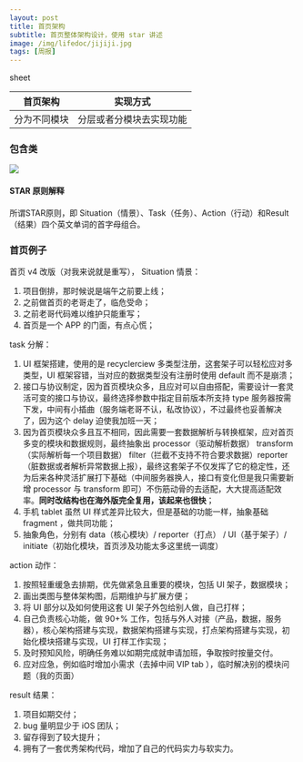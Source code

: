 ```yaml
---
layout: post
title: 首页架构
subtitle: 首页整体架构设计，使用 star 讲述
image: /img/lifedoc/jijiji.jpg
tags: [周报]
---
```


sheet

| 首页架构 | 实现方式 |
|---|---|
| 分为不同模块 | 分层或者分模块去实现功能 |


### 包含类

![](https://raw.githubusercontent.com/XPJ1993/images/master/20210902154847.png)

#### STAR 原则解释

所谓STAR原则，即 Situation（情景）、Task（任务）、Action（行动）和Result（结果）四个英文单词的首字母组合。

### 首页例子
首页 v4 改版（对我来说就是重写），
Situation 情景：

1. 项目倒排，那时候说是端午之前要上线；
2. 之前做首页的老哥走了，临危受命；
3. 之前老哥代码难以维护只能重写；
4. 首页是一个 APP 的门面，有点心慌；

task 分解：

1. UI 框架搭建，使用的是 recyclerciew 多类型注册，这套架子可以轻松应对多类型，UI 框架容错，当对应的数据类型没有注册时使用 default 而不是崩溃；
2. 接口与协议制定，因为首页模块众多，且应对可以自由搭配，需要设计一套灵活可变的接口与协议，最终选择参数中指定目前版本所支持 type 服务器按需下发，中间有小插曲（服务端老哥不认，私改协议），不过最终也妥善解决了，因为这个 delay 迫使我加班一天；
3. 因为首页模块众多且互不相同，因此需要一套数据解析与转换框架，应对首页多变的模块和数据规则，最终抽象出 processor（驱动解析数据） transform（实际解析每一个项目数据） filter（拦截不支持不符合要求数据）reporter（脏数据或者解析异常数据上报），最终这套架子不仅发挥了它的稳定性，还为后来各种灵活扩展打下基础（中间服务器换人，接口有变化但是我只需要新增 processor 与 transform 即可）不伤筋动骨的去适配，大大提高适配效率。**同时改结构也在海外版完全复用，该起来也很快**；
4. 手机 tablet 虽然 UI 样式差异比较大，但是基础的功能一样，抽象基础 fragment ，做共同功能；
5. 抽象角色，分别有 data（核心模块）/ reporter（打点） / UI（基于架子）/ initiate（初始化模块，首页涉及功能太多这里统一调度）

action 动作：

1. 按照轻重缓急去排期，优先做紧急且重要的模块，包括 UI 架子，数据模块；
2. 画出类图与整体架构图，后期维护与扩展方便；
3. 将 UI 部分以及如何使用这套 UI 架子外包给别人做，自己打样；
4. 自己负责核心功能，做 90+% 工作，包括与外人对接（产品，数据，服务器），核心架构搭建与实现，数据架构搭建与实现，打点架构搭建与实现，初始化模块搭建与实现，UI 打样工作实现；
5. 及时预知风险，明确任务难以如期完成就申请加班，争取按时按量交付。
6. 应对应急，例如临时增加小需求（去掉中间 VIP tab ），临时解决别的模块问题（我的页面）

result 结果：

1. 项目如期交付；
2. bug 量明显少于 iOS 团队；
3. 留存得到了较大提升；
4. 拥有了一套优秀架构代码，增加了自己的代码实力与软实力。
